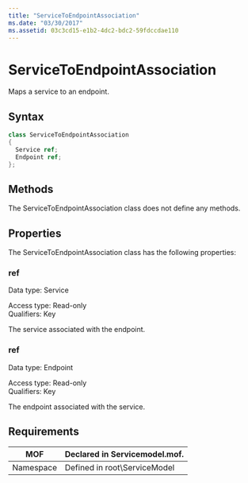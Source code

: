 ```yaml
---
title: "ServiceToEndpointAssociation"
ms.date: "03/30/2017"
ms.assetid: 03c3cd15-e1b2-4dc2-bdc2-59fdccdae110
---
```

# ServiceToEndpointAssociation
Maps a service to an endpoint.  
  
## Syntax  
  
```csharp
class ServiceToEndpointAssociation  
{  
  Service ref;  
  Endpoint ref;  
};  
```  
  
## Methods  
 The ServiceToEndpointAssociation class does not define any methods.  
  
## Properties  
 The ServiceToEndpointAssociation class has the following properties:  
  
### ref  
 Data type: Service  
  
 Access type: Read-only  
Qualifiers: Key  
  
 The service associated with the endpoint.  
  
### ref  
 Data type: Endpoint  
  
 Access type: Read-only  
Qualifiers: Key  
  
 The endpoint associated with the service.  
  
## Requirements  
  
|MOF|Declared in Servicemodel.mof.|  
|---------|-----------------------------------|  
|Namespace|Defined in root\ServiceModel|
